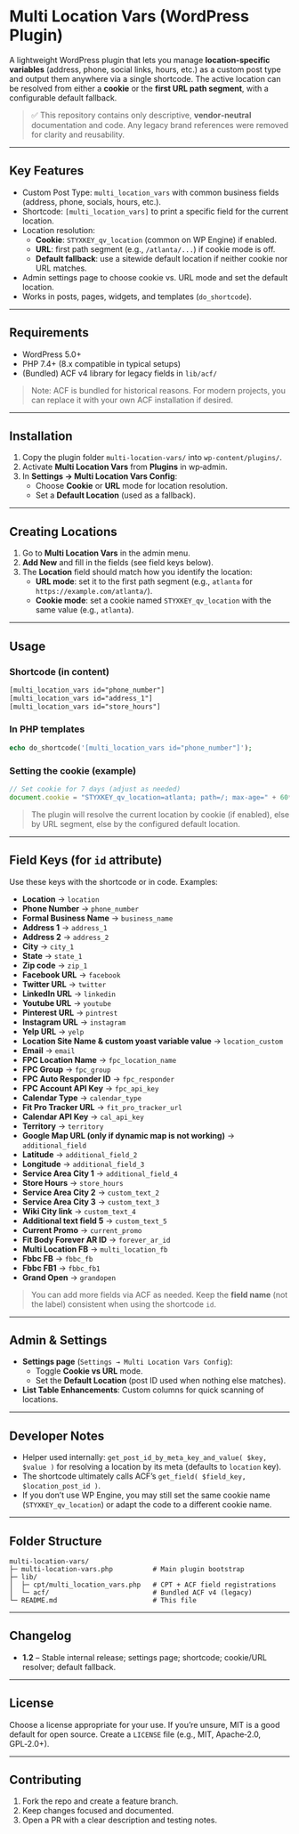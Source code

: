 # Multi Location Vars (WordPress Plugin)

A lightweight WordPress plugin that lets you manage **location‑specific variables** (address, phone, social links, hours, etc.) as a custom post type and output them anywhere via a single shortcode. The active location can be resolved from either a **cookie** or the **first URL path segment**, with a configurable default fallback.

> ✅ This repository contains only descriptive, **vendor‑neutral** documentation and code. Any legacy brand references were removed for clarity and reusability.

---

## Key Features

- Custom Post Type: `multi_location_vars` with common business fields (address, phone, socials, hours, etc.).
- Shortcode: `[multi_location_vars]` to print a specific field for the current location.
- Location resolution:
  - **Cookie**: `STYXKEY_qv_location` (common on WP Engine) if enabled.
  - **URL**: first path segment (e.g., `/atlanta/...`) if cookie mode is off.
  - **Default fallback**: use a sitewide default location if neither cookie nor URL matches.
- Admin settings page to choose cookie vs. URL mode and set the default location.
- Works in posts, pages, widgets, and templates (`do_shortcode`).

---

## Requirements

- WordPress 5.0+
- PHP 7.4+ (8.x compatible in typical setups)
- (Bundled) ACF v4 library for legacy fields in `lib/acf/`

> Note: ACF is bundled for historical reasons. For modern projects, you can replace it with your own ACF installation if desired.

---

## Installation

1. Copy the plugin folder `multi-location-vars/` into `wp-content/plugins/`.
2. Activate **Multi Location Vars** from **Plugins** in wp‑admin.
3. In **Settings → Multi Location Vars Config**:
   - Choose **Cookie** or **URL** mode for location resolution.
   - Set a **Default Location** (used as a fallback).

---

## Creating Locations

1. Go to **Multi Location Vars** in the admin menu.
2. **Add New** and fill in the fields (see field keys below).
3. The **Location** field should match how you identify the location:
   - **URL mode**: set it to the first path segment (e.g., `atlanta` for `https://example.com/atlanta/`).
   - **Cookie mode**: set a cookie named `STYXKEY_qv_location` with the same value (e.g., `atlanta`).

---

## Usage

### Shortcode (in content)
```txt
[multi_location_vars id="phone_number"]
[multi_location_vars id="address_1"]
[multi_location_vars id="store_hours"]
```

### In PHP templates
```php
echo do_shortcode('[multi_location_vars id="phone_number"]');
```

### Setting the cookie (example)
```js
// Set cookie for 7 days (adjust as needed)
document.cookie = "STYXKEY_qv_location=atlanta; path=/; max-age=" + 60*60*24*7;
```

> The plugin will resolve the current location by cookie (if enabled), else by URL segment, else by the configured default location.

---

## Field Keys (for `id` attribute)

Use these keys with the shortcode or in code. Examples:

- **Location** → `location`
- **Phone Number** → `phone_number`
- **Formal Business Name** → `business_name`
- **Address 1** → `address_1`
- **Address 2** → `address_2`
- **City** → `city_1`
- **State** → `state_1`
- **Zip code** → `zip_1`
- **Facebook URL** → `facebook`
- **Twitter URL** → `twitter`
- **LinkedIn URL** → `linkedin`
- **Youtube URL** → `youtube`
- **Pinterest URL** → `pintrest`
- **Instagram URL** → `instagram`
- **Yelp URL** → `yelp`
- **Location Site Name & custom yoast variable value** → `location_custom`
- **Email** → `email`
- **FPC Location Name** → `fpc_location_name`
- **FPC Group** → `fpc_group`
- **FPC Auto Responder ID** → `fpc_responder`
- **FPC Account API Key** → `fpc_api_key`
- **Calendar Type** → `calendar_type`
- **Fit Pro Tracker URL** → `fit_pro_tracker_url`
- **Calendar API Key** → `cal_api_key`
- **Territory** → `territory`
- **Google Map URL (only if dynamic map is not working)** → `additional_field`
- **Latitude** → `additional_field_2`
- **Longitude** → `additional_field_3`
- **Service Area City 1** → `additional_field_4`
- **Store Hours** → `store_hours`
- **Service Area City 2** → `custom_text_2`
- **Service Area City 3** → `custom_text_3`
- **Wiki City link** → `custom_text_4`
- **Additional text field 5** → `custom_text_5`
- **Current Promo** → `current_promo`
- **Fit Body Forever AR ID** → `forever_ar_id`
- **Multi Location FB** → `multi_location_fb`
- **Fbbc FB** → `fbbc_fb`
- **Fbbc FB1** → `fbbc_fb1`
- **Grand Open** → `grandopen`

> You can add more fields via ACF as needed. Keep the **field name** (not the label) consistent when using the shortcode `id`.

---

## Admin & Settings

- **Settings page** (`Settings → Multi Location Vars Config`):
  - Toggle **Cookie vs URL** mode.
  - Set the **Default Location** (post ID used when nothing else matches).
- **List Table Enhancements**: Custom columns for quick scanning of locations.

---

## Developer Notes

- Helper used internally: `get_post_id_by_meta_key_and_value( $key, $value )` for resolving a location by its meta (defaults to `location` key).
- The shortcode ultimately calls ACF’s `get_field( $field_key, $location_post_id )`.
- If you don’t use WP Engine, you may still set the same cookie name (`STYXKEY_qv_location`) or adapt the code to a different cookie name.

---

## Folder Structure

```
multi-location-vars/
├─ multi-location-vars.php          # Main plugin bootstrap
├─ lib/
│  ├─ cpt/multi_location_vars.php   # CPT + ACF field registrations
│  └─ acf/                          # Bundled ACF v4 (legacy)
└─ README.md                        # This file
```

---

## Changelog

- **1.2** – Stable internal release; settings page; shortcode; cookie/URL resolver; default fallback.

---

## License

Choose a license appropriate for your use. If you’re unsure, MIT is a good default for open source. Create a `LICENSE` file (e.g., MIT, Apache‑2.0, GPL‑2.0+).

---

## Contributing

1. Fork the repo and create a feature branch.
2. Keep changes focused and documented.
3. Open a PR with a clear description and testing notes.
